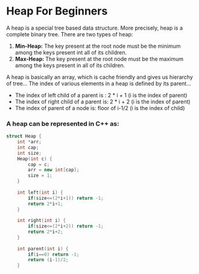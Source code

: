 # Heap For Beginners
A heap is a special tree based data structure. More precisely, heap is a complete binary tree.
There are two types of heap:
1) **Min-Heap:** The key present at the root node must be the minimum among the keys present int all of its children.
2) **Max-Heap:** The key present at the root node must be the maximum among the keys present in all of its children.

A heap is basically an array, which is cache friendly and gives us hierarchy of tree...
The index of various elements in a heap is defined by its parent... 
* The index of left child of a parent is : 2 * i + 1 (i is the index of parent) 
* The index of right child of a parent is: 2 * i + 2 (i is the index of parent) 
* The index of parent of a node is: floor of i-1/2 (i is the index of child)

### A heap can be represented in C++ as:
```cpp
struct Heap {
    int *arr;
    int cap;
    int size;
    Heap(int c) {
        cap = c;
        arr = new int[cap];
        size = 1;
    }
    
    int left(int i) {
        if(size<=(2*i+1)) return -1;
        return 2*i+1;
    }
    
    int right(int i) {
        if(size<=(2*i+2)) return -1;
        return 2*i+2;
    }
    
    int parent(int i) {
        if(i==0) return -1;
        return (i-1)/2;
    }
```
